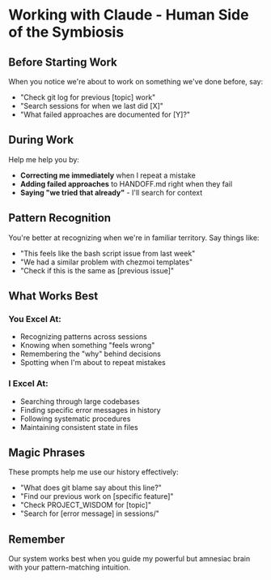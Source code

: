 # Working with Claude - Human Side of the Symbiosis

## Before Starting Work
When you notice we're about to work on something we've done before, say:
- "Check git log for previous [topic] work"
- "Search sessions for when we last did [X]"
- "What failed approaches are documented for [Y]?"

## During Work
Help me help you by:
- **Correcting me immediately** when I repeat a mistake
- **Adding failed approaches** to HANDOFF.md right when they fail
- **Saying "we tried that already"** - I'll search for context

## Pattern Recognition
You're better at recognizing when we're in familiar territory. Say things like:
- "This feels like the bash script issue from last week"
- "We had a similar problem with chezmoi templates"
- "Check if this is the same as [previous issue]"

## What Works Best

### You Excel At:
- Recognizing patterns across sessions
- Knowing when something "feels wrong"
- Remembering the "why" behind decisions
- Spotting when I'm about to repeat mistakes

### I Excel At:
- Searching through large codebases
- Finding specific error messages in history
- Following systematic procedures
- Maintaining consistent state in files

## Magic Phrases
These prompts help me use our history effectively:
- "What does git blame say about this line?"
- "Find our previous work on [specific feature]"
- "Check PROJECT_WISDOM for [topic]"
- "Search for [error message] in sessions/"

## Remember
Our system works best when you guide my powerful but amnesiac brain with your pattern-matching intuition.